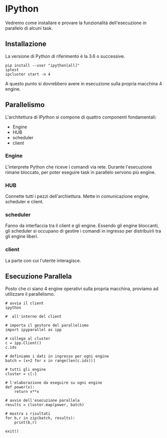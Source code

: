# IPython
Vedremo come installare e provare la funzionalità dell'esecuzione
in parallelo di alcuni task.

## Installazione
La versione di Python di riferimento è la 3.6 o successive.

```
pip install --user "ipython[all]"
iptest
ipcluster start -n 4
```
A questo punto si dovrebbero avere in esecuzione sulla propria 
macchina 4 engine.

## Parallelismo
L'architettura di IPython si compone di quattro componenti fondamentali:
* Engine
* HUB
* scheduler
* client


### Engine
L'interprete Python che riceve i comandi via rete. Durante l'esecuzione
rimane bloccato, per poter eseguire task in parallelo servono più engine.

### HUB
Connette tutti i pezzi dell'archiettura. Mette in comunicazione engine,
scheduler e client.

### scheduler
Fanno da interfaccia tra il client e gli engine. Essendo gli engine bloccanti,
gli scheduler si occupano di gestire i comandi in ingresso per distribuirli
tra gli engine liberi.

### client
La parte con cui l'utente interagisce.

## Esecuzione Parallela
Posto che ci siano 4 engine operativi sulla propria macchina, 
proviamo ad utilizzare il parallelismo.

```
# avvia il client 
ipython

#  all'interno del client

# importa il gestore del parallelismo
import ipyparallel as ipp

# collega al cluster
c = ipp.Client()
c.ids

# definiamo i dati in ingresso per ogni engine
batch = [x+2 for x in range(len(c.ids))]

# tutti gli engine
cluster = c[:]

# l'elaborazione da eseguire su ogni engine
def power(x):
    return x**x

# avvio dell'esecuzione parallela
results = cluster.map(power, batch)

# mostra i risultati
for b,r in zip(batch, results):
    print(b,r)

exit()
```
